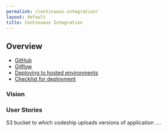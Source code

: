 ```yaml
---
permalink: /continuous-integration/
layout: default
title: Continuous Integration
---
```


## Overview

* [GitHub](#vision)
* [Gitflow](#prerequisites)
* [Deploying to hosted environments](#user-stories)
* [Checklist for deployment](#user-stories)

### <a name="vision"></a>Vision ###

### <a name="user-stories"></a>User Stories ###
S3 bucket to which codeship uploads
versions of application
....

